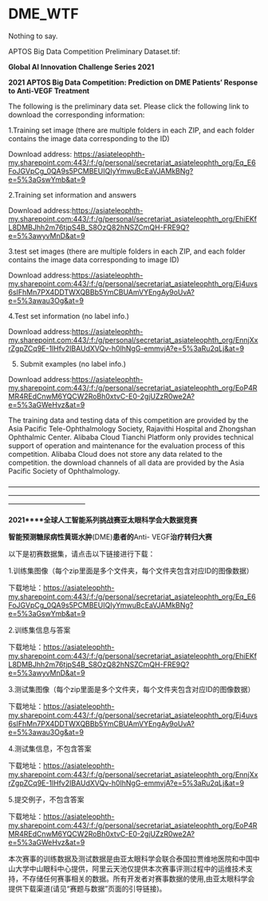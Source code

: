 # DME_WTF
Nothing to say.



APTOS Big Data Competition Preliminary Dataset.tif:

**Global AI Innovation Challenge Series 2021**

**2021 APTOS Big Data Competition: Prediction on DME Patients’ Response to Anti-VEGF Treatment** 

 

The following is the preliminary data set. Please click the following link to download the corresponding information:

1.Training set image (there are multiple folders in each ZIP, and each folder contains the image data corresponding to the ID)

Download address: https://asiateleophth-my.sharepoint.com:443/:f:/g/personal/secretariat_asiateleophth_org/Eq_E6FoJGVpCg_0QA9s5PCMBEUIQIyYmwuBcEaVJAMkBNg?e=5%3aGswYmb&at=9

2.Training set information and answers

Download address:https://asiateleophth-my.sharepoint.com:443/:f:/g/personal/secretariat_asiateleophth_org/EhiEKfL8DMBJhh2m76tjpS4B_S8OzQ82hNSZCmQH-FRE9Q?e=5%3awyvMnD&at=9

3.test set images (there are multiple folders in each ZIP, and each folder contains the image data corresponding to image ID)

Download address:https://asiateleophth-my.sharepoint.com:443/:f:/g/personal/secretariat_asiateleophth_org/Ej4uvs6sIFhMn7PX4DDTWXQBBb5YmCBUAmVYEngAy9oUvA?e=5%3awau3Og&at=9

4.Test set information (no label info.)

Download address:https://asiateleophth-my.sharepoint.com:443/:f:/g/personal/secretariat_asiateleophth_org/EnnjXxrZgpZCq9E-1lHfv2IBAUdXVQv-h0lhNgG-emmvjA?e=5%3aRu2qLj&at=9

5. Submit examples (no label info.)

Download address:https://asiateleophth-my.sharepoint.com:443/:f:/g/personal/secretariat_asiateleophth_org/EoP4RMR4REdCnwM6YQCW2RoBh0xtvC-E0-2gjUZzR0we2A?e=5%3aGWeHvz&at=9

The training data and testing data of this competition are provided by the Asia Pacific Tele-Ophthalmology Society, Rajavithi Hospital and Zhongshan Ophthalmic Center. Alibaba Cloud Tianchi Platform only provides technical support of operation and maintenance for the evaluation process of this competition. Alibaba Cloud does not store any data related to the competition. the download channels of all data are provided by the Asia Pacific Society of Ophthalmology.

 

———————————————————————————————————————————————————————————————————————————————————

**2021****全球人工智能系列挑战赛亚太眼科学会大数据竞赛**

**智能预测糖尿病性黄斑水肿**(DME)**患者的**Anti- VEGF**治疗转归大赛**

 

以下是初赛数据集，请点击以下链接进行下载：

1.训练集图像（每个zip里面是多个文件夹，每个文件夹包含对应ID的图像数据）

下载地址：https://asiateleophth-my.sharepoint.com:443/:f:/g/personal/secretariat_asiateleophth_org/Eq_E6FoJGVpCg_0QA9s5PCMBEUIQIyYmwuBcEaVJAMkBNg?e=5%3aGswYmb&at=9

2.训练集信息与答案

下载地址：https://asiateleophth-my.sharepoint.com:443/:f:/g/personal/secretariat_asiateleophth_org/EhiEKfL8DMBJhh2m76tjpS4B_S8OzQ82hNSZCmQH-FRE9Q?e=5%3awyvMnD&at=9

3.测试集图像（每个zip里面是多个文件夹，每个文件夹包含对应ID的图像数据）

下载地址：https://asiateleophth-my.sharepoint.com:443/:f:/g/personal/secretariat_asiateleophth_org/Ej4uvs6sIFhMn7PX4DDTWXQBBb5YmCBUAmVYEngAy9oUvA?e=5%3awau3Og&at=9

4.测试集信息，不包含答案

下载地址：https://asiateleophth-my.sharepoint.com:443/:f:/g/personal/secretariat_asiateleophth_org/EnnjXxrZgpZCq9E-1lHfv2IBAUdXVQv-h0lhNgG-emmvjA?e=5%3aRu2qLj&at=9

5.提交例子，不包含答案

下载地址：https://asiateleophth-my.sharepoint.com:443/:f:/g/personal/secretariat_asiateleophth_org/EoP4RMR4REdCnwM6YQCW2RoBh0xtvC-E0-2gjUZzR0we2A?e=5%3aGWeHvz&at=9

本次赛事的训练数据及测试数据是由亚太眼科学会联合泰国拉贾维地医院和中国中山大学中山眼科中心提供，阿里云天池仅提供本次赛事评测过程中的运维技术支持，不存储任何赛事相关的数据。所有开发者对赛事数据的使用,由亚太眼科学会提供下载渠道(请见“赛题与数据”页面的引导链接)。

 

 